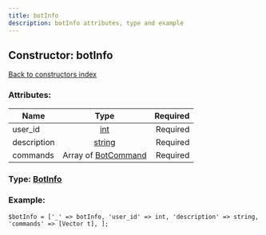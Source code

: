 ```yaml
---
title: botInfo
description: botInfo attributes, type and example
---
```

## Constructor: botInfo  
[Back to constructors index](index.md)



### Attributes:

| Name     |    Type       | Required |
|----------|:-------------:|---------:|
|user\_id|[int](../types/int.md) | Required|
|description|[string](../types/string.md) | Required|
|commands|Array of [BotCommand](../types/BotCommand.md) | Required|



### Type: [BotInfo](../types/BotInfo.md)


### Example:

```
$botInfo = ['_' => botInfo, 'user_id' => int, 'description' => string, 'commands' => [Vector t], ];
```
